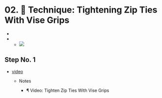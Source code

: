 # 02.  Technique: Tightening Zip Ties With Vise Grips

   -
   -    - ![](https://d17kynu4zpq5hy.cloudfront.net/igi/imade3d/fK3GpeLuvVOIOcOR.medium)


  ## Step No. 1

- [video](https://dozuki-guide-objects.s3.amazonaws.com/igo/video/imade3d/iLv2gZNmkFaB5W1q_MP4_720.mp4)

   - Notes
     - ¶ Video: Tighten Zip Ties With Vise Grips

     <span></span>

